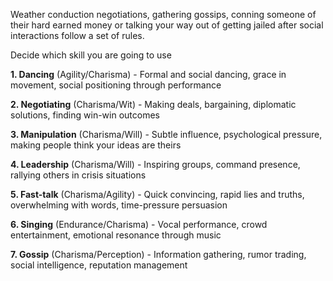 Weather conduction negotiations, gathering gossips, conning someone of their hard earned money or talking your way out of getting jailed after social interactions follow a set of rules.

Decide which skill you are going to use 

**1. Dancing** (Agility/Charisma) - Formal and social dancing, grace in movement, social positioning through performance

**2. Negotiating** (Charisma/Wit) - Making deals, bargaining, diplomatic solutions, finding win-win outcomes

**3. Manipulation** (Charisma/Will) - Subtle influence, psychological pressure, making people think your ideas are theirs

**4. Leadership** (Charisma/Will) - Inspiring groups, command presence, rallying others in crisis situations

**5. Fast-talk** (Charisma/Agility) - Quick convincing, rapid lies and truths, overwhelming with words, time-pressure persuasion

**6. Singing** (Endurance/Charisma) - Vocal performance, crowd entertainment, emotional resonance through music

**7. Gossip** (Charisma/Perception) - Information gathering, rumor trading, social intelligence, reputation management